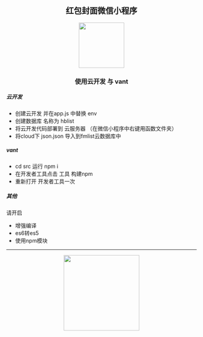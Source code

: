 <h2 align="center">红包封面微信小程序</h3>

<p align="center">
<img width="120" src="https://i.loli.net/2021/01/15/WsEz2TDLQ1fbV8Z.png" align="center"/>
</p>


<h3 align="center">使用云开发  与 vant</h3>

##### 云开发
* 创建云开发 并在app.js 中替换 env
* 创建数据库 名称为 hblist
* 将云开发代码部署到 云服务器 （在微信小程序中右键用函数文件夹）
* 将cloud下 json.json 导入到fmlist云数据库中 

##### vant 
* cd src 运行 npm i
* 在开发者工具点击 工具 构建npm
* 重新打开 开发者工具一次


##### 其他
请开启 
* 增强编译  
* es6转es5 
* 使用npm模块

---

<p align="center">
<img src="https://i.loli.net/2021/01/13/12thkWOmGYdQq9Z.png" width="200" />
  
  
  
  

</p>
